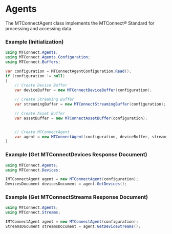 # Agents
The MTConnectAgent class implements the MTConnect® Standard for processing and accessing data.

### Example (Initialization)
```c#
using MTConnect.Agents;
using MTConnect.Agents.Configuration;
using MTConnect.Buffers;

var configuration = MTConnectAgentConfiguration.Read();
if (configuration != null)
{
    // Create Device Buffer
    var deviceBuffer = new MTConnectDeviceBuffer(configuration);

    // Create Streaming Buffer
    var streamingBuffer = new MTConnectStreamingBuffer(configuration);

    // Create Asset Buffer
    var assetBuffer = new MTConnectAssetBuffer(configuration);


    // Create MTConnectAgent
    var agent = new MTConnectAgent(configuration, deviceBuffer, streamingBuffer, assetBuffer);
}
```

### Example (Get MTConnectDevices Response Document)
```c#
using MTConnect.Agents;
using MTConnect.Devices;

IMTConnectAgent agent = new MTConnectAgent(configuration);
DevicesDocument devicesDocument = agent.GetDevices();
```

### Example (Get MTConnectStreams Response Document)
```c#
using MTConnect.Agents;
using MTConnect.Streams;

IMTConnectAgent agent = new MTConnectAgent(configuration);
StreamsDocument streamsDocument = agent.GetDeviceStreams();
```
